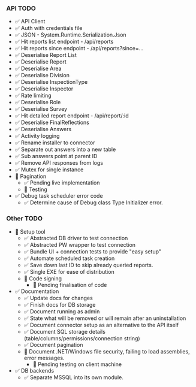 ### API TODO

- ✅ API Client
- ✅ Auth with credentials file
- ✅ JSON - System.Runtime.Serialization.Json
- ✅ Hit reports list endpoint - /api/reports
- ✅ Hit reports since endpoint - /api/reports?since=...
- ✅ Deserialise Report List
- ✅ Deserialise Report
- ✅ Deserialise Area
- ✅ Deserialise Division
- ✅ Deserialise InspectionType
- ✅ Deserialise Inspector
- ✅ Rate limiting
- ✅ Deserialise Role
- ✅ Deserialise Survey
- ✅ Hit detailed report endpoint - /api/report/:id
- ✅ Deserialise FinalReflections
- ✅ Deserialise Answers
- ✅ Activity logging
- ✅ Rename installer to connector
- ✅ Separate out answers into a new table
- ✅ Sub answers point at parent ID
- ✅ Remove API responses from logs
- ✅ Mutex for single instance
- 🔳 Pagination
    - ✅ Pending live implementation
    - 🔲 Testing
- ✅ Debug task scheduler error code
  - ✅ Determine cause of Debug class Type Initializer error.

### Other TODO
- 🔳 Setup tool
  - ✅ Abstracted DB driver to test connection
  - ✅ Abstracted PW wrapper to test connection
  - ✅ Bundle UI + connection tests to provide "easy setup"
  - ✅ Automate scheduled task creation
  - ✅ Save down last ID to skip already queried reports.
  - ✅ Single EXE for ease of distribution
  - 🔲 Code signing
    - 🔲 Pending finalisation of code
- ✅ Documentation
  - ✅ Update docs for changes
  - ✅ Finish docs for DB storage
  - ✅ Document running as admin
  - ✅ State what will be removed or will remain after an uninstallation
  - ✅ Document connector setup as an alternative to the API itself
  - ✅ Document SQL storage details (table/columns/permissions/connection string)
  - ✅ Document pagination
  - 🔲 Document .NET/Windows file security, failing to load assemblies, error messages.
    - 🔲 Pending testing on client machine
- ✅ DB backends
  - ✅ Separate MSSQL into its own module.
